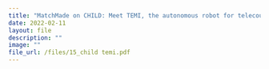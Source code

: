 ```yaml
---
title: "MatchMade on CHILD: Meet TEMI, the autonomous robot for telecounselling"
date: 2022-02-11
layout: file
description: ""
image: ""
file_url: /files/15_child temi.pdf
---
```

